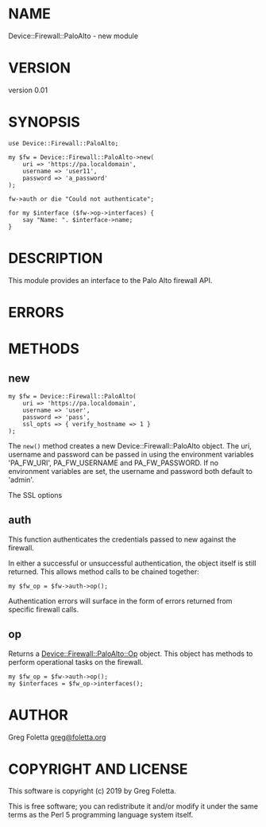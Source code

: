 # NAME

Device::Firewall::PaloAlto - new module

# VERSION

version 0.01

# SYNOPSIS

    use Device::Firewall::PaloAlto;
    
    my $fw = Device::Firewall::PaloAlto->new(
        uri => 'https://pa.localdomain',
        username => 'user11',
        password => 'a_password'
    );

    fw->auth or die "Could not authenticate";

    for my $interface ($fw->op->interfaces) {
        say "Name: ". $interface->name;
    }

# DESCRIPTION

This module provides an interface to the Palo Alto firewall API.

# ERRORS 

# METHODS

## new

    my $fw = Device::Firewall::PaloAlto(
        uri => 'https://pa.localdomain',
        username => 'user',
        password => 'pass',
        ssl_opts => { verify_hostname => 1 }
    );

The `new()` method creates a new Device::Firewall::PaloAlto object. The uri, username and password can be
passed in using the environment variables 'PA\_FW\_URI', PA\_FW\_USERNAME and PA\_FW\_PASSWORD. If no environment
variables are set, the username and password both default to 'admin'.

The SSL options 

## auth

This function authenticates the credentials passed to new against the firewall.

In either a successful or unsuccessful authentication, the object itself is still returned. This allows method calls to be chained together:

    my $fw_op = $fw->auth->op();

Authentication errors will surface in the form of errors returned from specific firewall calls.

## op

Returns a [Device::Firewall::PaloAlto::Op](https://metacpan.org/pod/Device::Firewall::PaloAlto::Op) object. This object has methods to perform operational tasks on the firewall.

    my $fw_op = $fw->auth->op();
    my $interfaces = $fw_op->interfaces();

# AUTHOR

Greg Foletta <greg@foletta.org>

# COPYRIGHT AND LICENSE

This software is copyright (c) 2019 by Greg Foletta.

This is free software; you can redistribute it and/or modify it under
the same terms as the Perl 5 programming language system itself.
